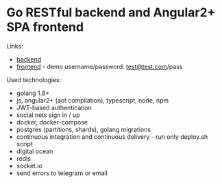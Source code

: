 # Go RESTful backend and Angular2+ SPA frontend

Links:

* [backend](http://zhanat.site:8080/ping)
* [frontend](http://zhanat.site) - demo username/password: test@test.com/pass

Used technologies:

* golang 1.8+
* js, angular2+ (aot compilation), typescript, node, npm
* JWT-based authentication
* social nets sign in / up
* docker, docker-compose
* postgres (partitions, shards), golang migrations
* continuous integration and continuous delivery - run only deploy.sh script
* digital ocean
* redis
* socket.io
* send errors to telegram or email
